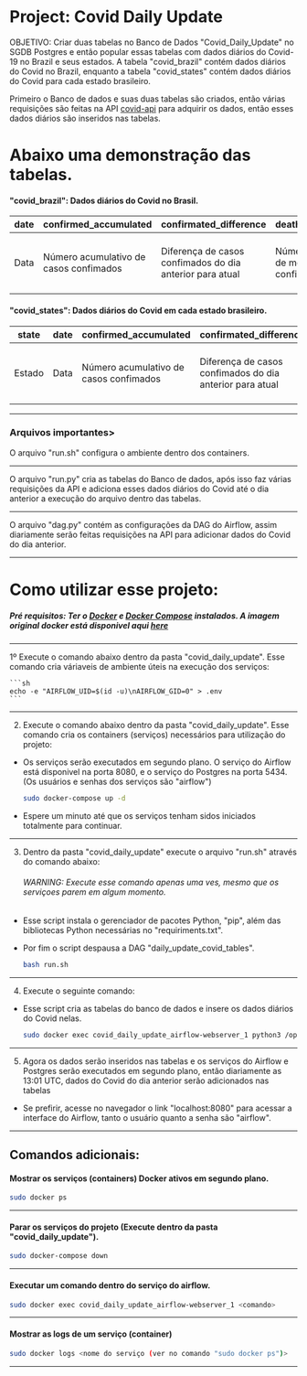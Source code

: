 # Project: Covid Daily Update
OBJETIVO: Criar duas tabelas no Banco de Dados "Covid_Daily_Update" no SGDB Postgres e então popular essas tabelas com dados diários do Covid-19 no Brazil e seus estados. A tabela "covid_brazil" contém dados diários do Covid no Brazil, enquanto a tabela "covid_states" contém dados diários do Covid para cada estado brasileiro.

Primeiro o Banco de dados e suas duas tabelas são criados, então várias requisições são feitas na API [covid-api](http://covid-api.com/api/) para adquirir os dados, então esses dados diários são inseridos nas tabelas.
 
 # Abaixo uma demonstração das tabelas.

#### "covid_brazil": Dados diários do Covid no Brasil.

| date       | confirmed_accumulated                 | confirmated_difference                                 | deaths_accumulated                     | deaths_difference                                       | last_update       |
|------------|---------------------------------------|--------------------------------------------------------|----------------------------------------|---------------------------------------------------------|-------------------|
| Data | Número acumulativo de casos confimados | Diferença de casos confimados do dia anterior para atual | Número acumulativo de mortes confimadas | Diferença de mortes confimadas do dia anterior para o atual | Data da última atualização |

#### "covid_states": Dados diários do Covid em cada estado brasileiro.

| state  | date       | confirmed_accumulated                 | confirmated_difference                                 | deaths_accumulated                     | deaths_difference                                       | last_update       |
|--------|------------|---------------------------------------|--------------------------------------------------------|----------------------------------------|---------------------------------------------------------|-------------------|
| Estado | Data | Número acumulativo de casos confimados | Diferença de casos confimados do dia anterior para atual | Número acumulativo de mortes confimadas | Diferença de mortes confimadas do dia anterior para o atual | Data da última atualização |
---
### Arquivos importantes>
O arquivo "run.sh" configura o ambiente dentro dos containers.

---
O arquivo "run.py" cria as tabelas do Banco de dados, após isso faz várias requisições da API e adiciona esses dados diários do Covid até o dia anterior a execução do arquivo dentro das tabelas.

---
O arquivo "dag.py" contém as configurações da DAG do Airflow, assim diariamente serão feitas requisições na API para adicionar dados do Covid do dia anterior.

---
# Como utilizar esse projeto:

##### Pré requisitos: Ter o [Docker](https://www.docker.com) e [Docker Compose](https://docs.docker.com/compose/install/#install-compose) instalados. A imagem original docker está disponivel aqui [here](https://airflow.apache.org/docs/apache-airflow/stable/docker-compose.yaml)

---
1º Execute o comando abaixo dentro da pasta "covid_daily_update". Esse comando cria váriaveis de ambiente úteis na execução dos serviços:

    ```sh
    echo -e "AIRFLOW_UID=$(id -u)\nAIRFLOW_GID=0" > .env
    ```

---
2. Execute o comando abaixo dentro da pasta "covid_daily_update". Esse comando cria os containers (serviços) necessários para utilização do projeto:
- Os serviços serão executados em segundo plano. O serviço do Airflow está disponivel na porta 8080, e o serviço do Postgres na porta 5434. (Os usuários e senhas dos serviços são "airflow")

    ```sh
    sudo docker-compose up -d
    ```
- Espere um minuto até que os serviços tenham sidos iniciados totalmente para continuar.

---
3. Dentro da pasta "covid_daily_update" execute o arquivo "run.sh" através do comando abaixo:
    ###### WARNING: Execute esse comando apenas uma ves, mesmo que os serviçoes parem em algum momento.

- Esse script instala o gerenciador de pacotes Python, "pip", além das bibliotecas Python necessárias no "requiriments.txt".
- Por fim o script despausa a DAG "daily_update_covid_tables".

    ```sh
    bash run.sh
    ```
---
4. Execute o seguinte comando:
    
- Esse script cria as tabelas do banco de dados e insere os dados diários do Covid nelas.

    ```sh
    sudo docker exec covid_daily_update_airflow-webserver_1 python3 /opt/airflow/project/run.py
    ```

---
5. Agora os dados serão inseridos nas tabelas e os serviços do Airflow e Postgres serão executados em segundo plano, então diariamente as 13:01 UTC, dados do Covid do dia anterior serão adicionados nas tabelas
- Se prefirir, acesse no navegador o link "localhost:8080" para acessar a interface do Airflow, tanto o usuário quanto a senha são "airflow".
---

## Comandos adicionais:

#### Mostrar os serviços (containers) Docker ativos em segundo plano.
```sh
sudo docker ps
```

---
#### Parar os serviços do projeto (Execute dentro da pasta "covid_daily_update").
```sh
sudo docker-compose down
``` 
---
#### Executar um comando dentro do serviço do airflow.
```sh
sudo docker exec covid_daily_update_airflow-webserver_1 <comando>
```

---
#### Mostrar as logs de um serviço (container)
```sh
sudo docker logs <nome do serviço (ver no comando "sudo docker ps")>
```
---
